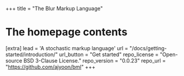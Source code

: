 +++
title = "The Blur Markup Language"

# The homepage contents
[extra]
lead = 'A stochastic markup language'
url = "/docs/getting-started/introduction/"
url_button = "Get started"
repo_license = "Open-source BSD 3-Clause License."
repo_version = "0.0.23"
repo_url = "https://github.com/ajyoon/bml"
+++
